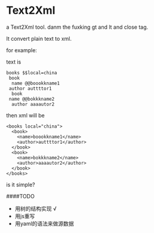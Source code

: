 ﻿Text2Xml
========

a Text2Xml tool. danm the fuxking gt and lt and close tag.

It convert plain text to xml. 

for example:

text is

    books $$local=china  
     book  
      name @@boookkname1  
     author auttttor1  
      book  
     name @@bokkkname2  
      author aaaautor2  
  
then xml will be

    <books local="china">
      <book>
        <name>boookkname1</name>
        <author>auttttor1</author>
      </book>
      <book>
        <name>bokkkname2</name>
        <author>aaaautor2</author>
      </book>
    </books>

is it simple?  

####TODO
- 用树的结构实现 √
- 用js重写
- 用yaml的语法来做源数据
